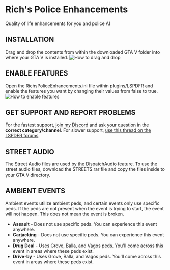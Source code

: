 # Rich's Police Enhancements
Quality of life enhancements for you and police AI 

## INSTALLATION
Drag and drop the contents from within the downloaded GTA V folder into where your GTA V is installed.
![How to drag and drop](https://i.imgur.com/tJIYcKH.jpg)

## ENABLE FEATURES
Open the RichsPoliceEnhancements.ini file within plugins/LSPDFR and enable the features you want by changing their values from false to true.
![How to enable features](https://i.ibb.co/7yhsPX8/ini-Features.jpg)

## GET SUPPORT AND REPORT PROBLEMS
For the fastest support, [join my Discord](https://discord.gg/cUQaTNQ) and ask your question in the **correct category/channel**.  For slower support, [use this thread on the LSPDFR forums](https://www.lcpdfr.com/forums/topic/107730-richs-plugin-support-thread/).

## STREET AUDIO
The Street Audio files are used by the DispatchAudio feature.  To use the street audio files, download the STREETS.rar file and copy the files inside to your GTA V directory.

## AMBIENT EVENTS
Ambient events utilize ambient peds, and certain events only use specific peds. If the peds are not present when the event is trying to start, the event will not happen. This does not mean the event is broken.

* **Assault** - Does not use specific peds.  You can experience this event anywhere.
* **Carjacking** - Does not use specific peds.  You can experience this event anywhere.
* **Drug Deal** - Uses Grove, Balla, and Vagos peds.  You'll come across this event in areas where these peds exist.
* **Drive-by** - Uses Grove, Balla, and Vagos peds.  You'll come across this event in areas where these peds exist.

